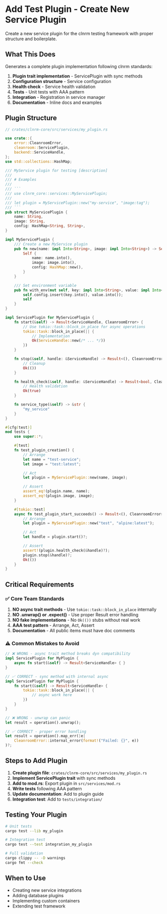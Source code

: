 # Add Test Plugin - Create New Service Plugin

Create a new service plugin for the clnrm testing framework with proper structure and boilerplate.

## What This Does

Generates a complete plugin implementation following clnrm standards:
1. **Plugin trait implementation** - ServicePlugin with sync methods
2. **Configuration structure** - Service configuration
3. **Health check** - Service health validation
4. **Tests** - Unit tests with AAA pattern
5. **Integration** - Registration in service manager
6. **Documentation** - Inline docs and examples

## Plugin Structure

```rust
// crates/clnrm-core/src/services/my_plugin.rs

use crate::{
    error::CleanroomError,
    cleanroom::ServicePlugin,
    backend::ServiceHandle,
};
use std::collections::HashMap;

/// MyService plugin for testing [description]
///
/// # Examples
///
/// ```
/// use clnrm_core::services::MyServicePlugin;
///
/// let plugin = MyServicePlugin::new("my-service", "image:tag");
/// ```
pub struct MyServicePlugin {
    name: String,
    image: String,
    config: HashMap<String, String>,
}

impl MyServicePlugin {
    /// Create a new MyService plugin
    pub fn new(name: impl Into<String>, image: impl Into<String>) -> Self {
        Self {
            name: name.into(),
            image: image.into(),
            config: HashMap::new(),
        }
    }

    /// Set environment variable
    pub fn with_env(mut self, key: impl Into<String>, value: impl Into<String>) -> Self {
        self.config.insert(key.into(), value.into());
        self
    }
}

impl ServicePlugin for MyServicePlugin {
    fn start(&self) -> Result<ServiceHandle, CleanroomError> {
        // Use tokio::task::block_in_place for async operations
        tokio::task::block_in_place(|| {
            // Implementation
            Ok(ServiceHandle::new(/* ... */))
        })
    }

    fn stop(&self, handle: &ServiceHandle) -> Result<(), CleanroomError> {
        // Cleanup
        Ok(())
    }

    fn health_check(&self, handle: &ServiceHandle) -> Result<bool, CleanroomError> {
        // Health validation
        Ok(true)
    }

    fn service_type(&self) -> &str {
        "my_service"
    }
}

#[cfg(test)]
mod tests {
    use super::*;

    #[test]
    fn test_plugin_creation() {
        // Arrange
        let name = "test-service";
        let image = "test:latest";

        // Act
        let plugin = MyServicePlugin::new(name, image);

        // Assert
        assert_eq!(plugin.name, name);
        assert_eq!(plugin.image, image);
    }

    #[tokio::test]
    async fn test_plugin_start_succeeds() -> Result<(), CleanroomError> {
        // Arrange
        let plugin = MyServicePlugin::new("test", "alpine:latest");

        // Act
        let handle = plugin.start()?;

        // Assert
        assert!(plugin.health_check(&handle)?);
        plugin.stop(&handle)?;
        Ok(())
    }
}
```

## Critical Requirements

### ✅ Core Team Standards

1. **NO async trait methods** - Use `tokio::task::block_in_place` internally
2. **NO .unwrap() or .expect()** - Use proper Result error handling
3. **NO fake implementations** - No `Ok(())` stubs without real work
4. **AAA test pattern** - Arrange, Act, Assert
5. **Documentation** - All public items must have doc comments

### ⚠️ Common Mistakes to Avoid

```rust
// ❌ WRONG - async trait method breaks dyn compatibility
impl ServicePlugin for MyPlugin {
    async fn start(&self) -> Result<ServiceHandle> { }
}

// ✅ CORRECT - sync method with internal async
impl ServicePlugin for MyPlugin {
    fn start(&self) -> Result<ServiceHandle> {
        tokio::task::block_in_place(|| {
            // async work here
        })
    }
}

// ❌ WRONG - unwrap can panic
let result = operation().unwrap();

// ✅ CORRECT - proper error handling
let result = operation().map_err(|e|
    CleanroomError::internal_error(format!("Failed: {}", e))
)?;
```

## Steps to Add Plugin

1. **Create plugin file**: `crates/clnrm-core/src/services/my_plugin.rs`
2. **Implement ServicePlugin trait** with sync methods
3. **Add to mod.rs**: Export plugin in `src/services/mod.rs`
4. **Write tests** following AAA pattern
5. **Update documentation**: Add to plugin guide
6. **Integration test**: Add to `tests/integration/`

## Testing Your Plugin

```bash
# Unit tests
cargo test --lib my_plugin

# Integration test
cargo test --test integration_my_plugin

# Full validation
cargo clippy -- -D warnings
cargo fmt --check
```

## When to Use
- Creating new service integrations
- Adding database plugins
- Implementing custom containers
- Extending test framework
